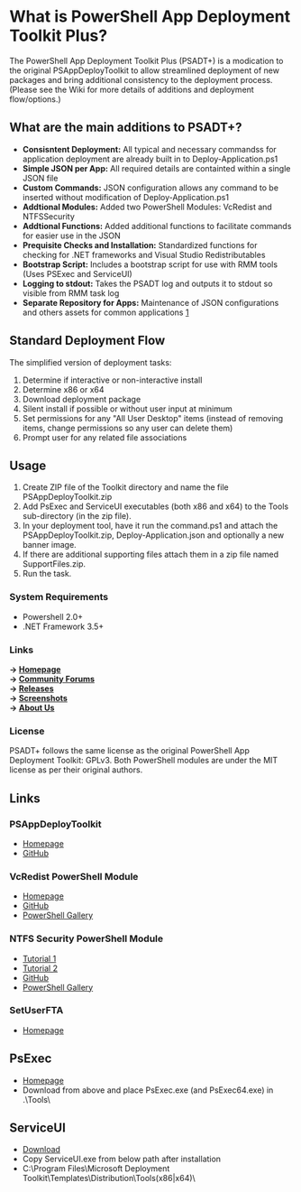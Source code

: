 # What is PowerShell App Deployment Toolkit Plus?

The PowerShell App Deployment Toolkit Plus (PSADT+) is a modication to the original PSAppDeployToolkit to allow streamlined deployment of new packages and bring additional consistency to the deployment process. (Please see the Wiki for more details of additions and deployment flow/options.)

## What are the main additions to PSADT+?

- **Consisntent Deployment:** All typical and necessary commandss for application deployment are already built in to Deploy-Application.ps1
- **Simple JSON per App:** All required details are containted within a single JSON file
- **Custom Commands:** JSON configuration allows any command to be inserted without modification of Deploy-Application.ps1
- **Addtional Modules:** Added two PowerShell Modules: VcRedist and NTFSSecurity
- **Addtional Functions:** Added additional functions to facilitate commands for easier use in the JSON
- **Prequisite Checks and Installation:** Standardized functions for checking for .NET frameworks and Visual Studio Redistributables
- **Bootstrap Script:** Includes a bootstrap script for use with RMM tools (Uses PSExec and ServiceUI)
- **Logging to stdout:** Takes the PSADT log and outputs it to stdout so visible from RMM task log
- **Separate Repository for Apps:** Maintenance of JSON configurations and others assets for common applications [1]

[1]: https://gitlab.com/cybermoloch/psappdeploytoolkit-apps

## Standard Deployment Flow

The simplified version of deployment tasks:

1. Determine if interactive or non-interactive install
2. Determine x86 or x64
3. Download deployment package
4. Silent install if possible or without user input at minimum
5. Set permissions for any "All User Desktop" items (instead of removing items, change permissions so any user can delete them)
6. Prompt user for any related file associations

## Usage

1. Create ZIP file of the Toolkit directory and name the file PSAppDeployToolkit.zip
2. Add PsExec and ServiceUI executables (both x86 and x64) to the Tools sub-directory (in the zip file).
3. In your deployment tool, have it run the command.ps1 and attach the PSAppDeployToolkit.zip, Deploy-Application.json and optionally a new banner image.
4. If there are additional supporting files attach them in a zip file named SupportFiles.zip.
5. Run the task.

### System Requirements

* Powershell 2.0+
* .NET Framework 3.5+

### Links

**-> [Homepage](https://psappdeploytoolkit.com)<br>
-> [Community Forums](https://discourse.psappdeploytoolkit.com/)<br>
-> [Releases](https://github.com/PSAppDeployToolkit/PSAppDeployToolkit/releases)<br>
-> [Screenshots](https://psappdeploytoolkit.com/screenshots/)<br>
-> [About Us](https://psappdeploytoolkit.com/about/)**<br>

### License

PSADT+ follows the same license as the original PowerShell App Deployment Toolkit: GPLv3. Both PowerShell modules are under the MIT license as per their original authors.

## Links

### PSAppDeployToolkit

- [Homepage](https://psappdeploytoolkit.com)
- [GitHub](https://github.com/PSAppDeployToolkit/PSAppDeployToolkit)

### VcRedist PowerShell Module

- [Homepage](https://docs.stealthpuppy.com/vcredist/)
- [GitHub](https://github.com/aaronparker/VcRedist)
- [PowerShell Gallery](https://www.powershellgallery.com/packages/VcRedist/)

### NTFS Security PowerShell Module

- [Tutorial 1](http://blogs.technet.com/b/fieldcoding/archive/2014/12/05/ntfssecurity-tutorial-1-getting-adding-and-removing-permissions.aspx)
- [Tutorial 2](http://blogs.technet.com/b/fieldcoding/archive/2014/12/05/ntfssecurity-tutorial-2-managing-ntfs-inheritance-and-using-privileges.aspx)
- [GitHub](https://github.com/raandree/NTFSSecurity)
- [PowerShell Gallery](https://www.powershellgallery.com/packages/NTFSSecurity)

### SetUserFTA

- [Homepage](https://kolbi.cz/blog/2017/10/25/setuserfta-userchoice-hash-defeated-set-file-type-associations-per-user/)

## PsExec

- [Homepage](https://docs.microsoft.com/en-us/sysinternals/downloads/psexec)
- Download from above and place PsExec.exe (and PsExec64.exe) in .\Tools\

## ServiceUI
- [Download](https://www.microsoft.com/en-us/download/details.aspx?id=54259)
- Copy ServiceUI.exe from below path after installation
- C:\Program Files\Microsoft Deployment Toolkit\Templates\Distribution\Tools\(x86|x64)\